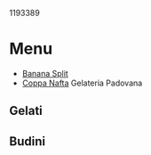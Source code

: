 1193389
# Menu 
- [Banana Split](./gelati/banana_split.md)
- [Coppa Nafta](./gelati/coppa_nafta.md)
Gelateria Padovana
## Gelati

## Budini
